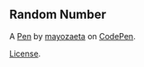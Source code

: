 Random Number
-------------


A [Pen](https://codepen.io/mayozaeta/pen/dyvPqLv) by [mayozaeta](https://codepen.io/mayozaeta) on [CodePen](https://codepen.io).

[License](https://codepen.io/mayozaeta/pen/dyvPqLv/license).